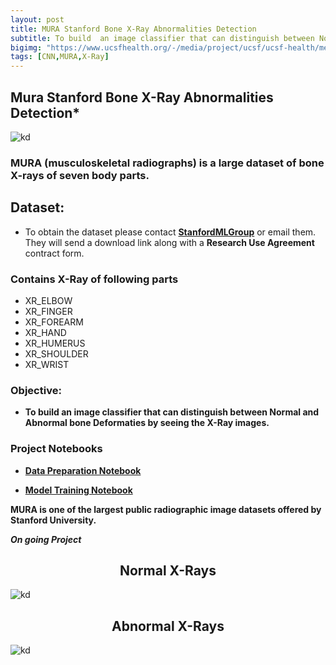 ```yaml
---
layout: post
title: MURA Stanford Bone X-Ray Abnormalities Detection
subtitle: To build  an image classifier that can distinguish between Normal and Abnormal bone Deformaties
bigimg: "https://www.ucsfhealth.org/-/media/project/ucsf/ucsf-health/medical-tests/hero/x-ray-skeleton-2x.jpg"
tags: [CNN,MURA,X-Ray]
---
```


## Mura Stanford Bone X-Ray Abnormalities Detection*
![kd](https://i.ibb.co/Yptm4k7/mura.jpg)


### MURA **(musculoskeletal radiographs)** is a large dataset of bone X-rays of seven body parts.



## Dataset:
* To obtain the dataset please contact [**StanfordMLGroup**](https://stanfordmlgroup.github.io/) or email them. They will send a download link along with a **Research Use Agreement** contract form.


### Contains X-Ray of following parts


* XR_ELBOW
* XR_FINGER
* XR_FOREARM
* XR_HAND
* XR_HUMERUS
* XR_SHOULDER
* XR_WRIST




### Objective:
* **To build  an image classifier that can distinguish between Normal and Abnormal bone Deformaties by seeing the X-Ray images.**

### Project Notebooks
* [**Data Preparation Notebook**](https://github.com/shadab4150/Mura-Stanford-Bone-Xray-abnormalities-detection/blob/master/file_processing_mura_stanford_bone_abnormalities_.ipynb)


* [**Model Training Notebook**](https://github.com/shadab4150/Mura-Stanford-Bone-Xray-abnormalities-detection/blob/master/mura_stanford_bone_abnormalities_kappa.ipynb)



**MURA is one of the largest public radiographic image datasets offered by Stanford University.**






***On going Project***




<center><h2> Normal X-Rays</h2></center>



![kd](https://i.ibb.co/BK2nbbQ/normal.png "X-ray Normal")



<center><h2> Abnormal X-Rays</h2></center>



![kd](https://i.ibb.co/DKcLj1w/abnormal.png "X-ray Abnormal")


